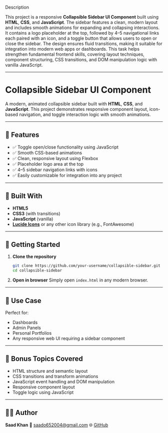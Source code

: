 Description

This project is a responsive **Collapsible Sidebar UI Component** built using **HTML**, **CSS**, and **JavaScript**. The sidebar features a clean, modern layout and includes smooth animations for expanding and collapsing interactions. It contains a logo placeholder at the top, followed by 4–5 navigational links each paired with an icon, and a toggle button that allows users to open or close the sidebar. The design ensures fluid transitions, making it suitable for integration into modern web apps or dashboards. This task helps strengthen fundamental frontend skills, covering layout techniques, component structuring, CSS transitions, and DOM manipulation logic with vanilla JavaScript.

---
# Collapsible Sidebar UI Component

A modern, animated collapsible sidebar built with **HTML**, **CSS**, and **JavaScript**. This project demonstrates responsive component layout, icon-based navigation, and toggle interaction logic with smooth animations.

---

## 🔧 Features

- ✅ Toggle open/close functionality using JavaScript
- ✅ Smooth CSS-based animations
- ✅ Clean, responsive layout using Flexbox
- ✅ Placeholder logo area at the top
- ✅ 4–5 sidebar navigation links with icons
- ✅ Easily customizable for integration into any project

---

## 🧰 Built With

- **HTML5**
- **CSS3** (with transitions)
- **JavaScript** (vanilla)
- **[Lucide Icons](https://lucide.dev)** or any other icon library (e.g., FontAwesome)

---

## 🚀 Getting Started

1. **Clone the repository**  
   ```bash
   git clone https://github.com/your-username/collapsible-sidebar.git
   cd collapsible-sidebar


2. **Open in browser**
   Simply open `index.html` in any modern browser.

---

## 🎯 Use Case

Perfect for:

* Dashboards
* Admin Panels
* Personal Portfolios
* Any responsive web UI requiring a sidebar component

---

## 🧪 Bonus Topics Covered

* HTML structure and semantic layout
* CSS transitions and transform animations
* JavaScript event handling and DOM manipulation
* Responsive component layout
* Toggle logic using JavaScript

---

## 👨‍💻 Author

**Saad Khan**
📧 [saado652004@gmail.com](mailto:saado652004@gmail.com)
🌐 [GitHub](https://github.com/saadoxyz)

```

